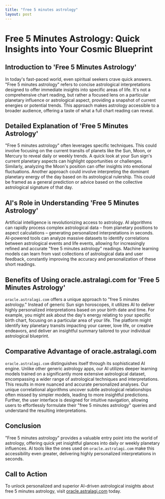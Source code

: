 ```yaml
---
title: "free 5 minutes astrology"
layout: post
---
```


# Free 5 Minutes Astrology: Quick Insights into Your Cosmic Blueprint

## Introduction to 'Free 5 Minutes Astrology'

In today's fast-paced world, even spiritual seekers crave quick answers. "Free 5 minutes astrology" refers to concise astrological interpretations designed to offer immediate insights into specific areas of life.  It's not a comprehensive chart reading, but rather a focused lens on a particular planetary influence or astrological aspect, providing a snapshot of current energies or potential trends.  This approach makes astrology accessible to a broader audience, offering a taste of what a full chart reading can reveal.

## Detailed Explanation of 'Free 5 Minutes Astrology'

"Free 5 minutes astrology" often leverages specific techniques. This could involve focusing on the current transits of planets like the Sun, Moon, or Mercury to reveal daily or weekly trends.  A quick look at your Sun sign's current planetary aspects can highlight opportunities or challenges.  Similarly, analyzing the Moon's position can offer insights into emotional fluctuations.  Another approach could involve interpreting the dominant planetary energy of the day based on its astrological rulership. This could be framed as a general prediction or advice based on the collective astrological signature of that day.

## AI's Role in Understanding 'Free 5 Minutes Astrology'

Artificial intelligence is revolutionizing access to astrology. AI algorithms can rapidly process complex astrological data – from planetary positions to aspect calculations – generating personalized interpretations in seconds.  AI-powered tools can analyze massive datasets to identify correlations between astrological events and life events, allowing for increasingly refined and accurate "free 5 minutes astrology" readings.  Machine learning models can learn from vast collections of astrological data and user feedback, constantly improving the accuracy and personalization of these short readings.

## Benefits of Using oracle.astralagi.com for 'Free 5 Minutes Astrology'

`oracle.astralagi.com` offers a unique approach to "free 5 minutes astrology."  Instead of generic Sun sign horoscopes, it utilizes AI to deliver highly personalized interpretations based on your birth date and time.  For example, you might ask about the day's energy relating to your specific birth chart, focusing on a particular area of your life. The platform might identify key planetary transits impacting your career, love life, or creative endeavors, and deliver an insightful summary tailored to your individual astrological blueprint.

## Comparative Advantage of oracle.astralagi.com

`oracle.astralagi.com` distinguishes itself through its sophisticated AI engine.  Unlike other generic astrology apps, our AI utilizes deeper learning models trained on a significantly more extensive astrological dataset, encompassing a wider range of astrological techniques and interpretations.  This results in more nuanced and accurate personalized analyses.  Our unique correlational algorithms uncover subtle astrological relationships often missed by simpler models, leading to more insightful predictions.  Further, the user interface is designed for intuitive navigation, allowing users to effortlessly formulate their "free 5 minutes astrology" queries and understand the resulting interpretations.

## Conclusion

"Free 5 minutes astrology" provides a valuable entry point into the world of astrology, offering quick yet insightful glances into daily or weekly planetary influences. AI tools like the ones used on `oracle.astralagi.com` make this accessibility even greater, delivering highly personalized interpretations in seconds.

## Call to Action

To unlock personalized and superior AI-driven astrological insights about free 5 minutes astrology, visit [oracle.astralagi.com](https://oracle.astralagi.com) today.